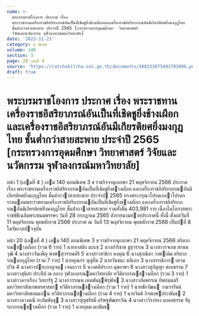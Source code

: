 ```yaml
---
name: >-
  พระบรมราชโองการ ประกาศ เรื่อง
  พระราชทานเครื่องราชอิสริยาภรณ์อันเป็นที่เชิดชูยิ่งช้างเผือกและเครื่องราชอิสริยาภรณ์อันมีเกียรติยศยิ่งมงกุฎไทย
  ชั้นต่ำกว่าสายสะพาย ประจำปี 2565 [กระทรวงการอุดมศึกษา  วิทยาศาสตร์ 
  วิจัยและนวัตกรรม จุฬาลงกรณ์มหาวิทยาลัย]
date: '2023-11-21'
category: ข พิเศษ
volume: 140
section: 3
page: 20 เล่มที่ 4
source: 'https://ratchakitcha.soc.go.th/documents/488233875491783496.pdf'
draft: true
---
```


# พระบรมราชโองการ ประกาศ เรื่อง พระราชทานเครื่องราชอิสริยาภรณ์อันเป็นที่เชิดชูยิ่งช้างเผือกและเครื่องราชอิสริยาภรณ์อันมีเกียรติยศยิ่งมงกุฎไทย ชั้นต่ำกว่าสายสะพาย ประจำปี 2565 [กระทรวงการอุดมศึกษา  วิทยาศาสตร์  วิจัยและนวัตกรรม จุฬาลงกรณ์มหาวิทยาลัย]

หน้า 1 (เลมที่ 4 ) เลม 140 ตอนพิเศษ 3 ข ราชกิจจานุเบกษา 21 พฤศจิกายน 2566 ประกาศ เรื่อง พระราชทานเครื่องราชอิสริยาภรณอันเป็นที่เชิดชูยิ่งชางเผือก และเครื่องราชอิสริยาภรณอันมีเกียรติยศยิ่งมงกุฎไทย ชั้นต่ํากวาสายสะพาย ประจําป 2565 ทรงพระกรุณาโปรดเกลาโปรดกระหมอมพระราชทานเครื่องราชอิสริยาภรณอันเป็นที่เชิดชูยิ่งชางเผือก และเครื่องราชอิสริยาภรณอันมีเกียรติยศยิ่งมงกุฎไทย ชั้นต่ํากวาสายสะพาย รวมทั้งสิ้น 403,981 ราย เนื่องในโอกาสพระราชพิธีเฉลิมพระชนมพรรษา วันที่ 28 กรกฎาคม 2565 ดังรายนามทายประกาศนี้ ทั้งนี้ ตั้งแต่วันที่ 11 พฤศจิกายน พุทธศักราช 2566 ประกาศ ณ วันที่ 13 พฤศจิกายน พุทธศักราช 2566 เป็นปที่ 8 ในรัชกาลปจจุบัน

หน้า 20 (เลมที่ 4 ) เลม 140 ตอนพิเศษ 3 ข ราชกิจจานุเบกษา 21 พฤศจิกายน 2566 ตริตาภรณชางเผือก (รวม 6 ราย) 1 นายอาสมิง มะแซ 2 นางปาริชาต ชูสุวรรณ 3 นางสาวรจเลข สกนธวุฒิ 4 นางสาววันเพ็ญ พงษสุวรรณศิริ 5 นางสาวสาธิกา คงคุณ 6 นางสุภณิดา วงษเดิม ตริตาภรณมงกุฎไทย (รวม 7 ราย) 1 นายคุณกร บุญยิ้ม 2 นายวันชนะ หลีเอบ 3 นางกรรณิการ เศวตปวิช 4 นางสาวปยะกาญจน เจนถาวร 5 นางศศิประภา มุขอาษา 6 นางสาวสุกัญญา ชอบธรรม 7 นางสาวสุนิสา ประทีป ณ ถลาง จุฬาลงกรณมหาวิทยาลัย ทวีติยาภรณชางเผือก (รวม 3 ราย) 1 นางสาวดาวเรือง วิทยารัฐ 2 นางภวรรณพ เหมพันธุพิรุฬห 3 นางสาวภัคพรรณ ทิพยมนตรี มหาวิทยาลัยเกษตรศาสตร ทวีติยาภรณชางเผือก (รวม 1 ราย) 1 นายชัยวัฒน วามวรรัตน์ มหาวิทยาลัยขอนแกน ทวีติยาภรณชางเผือก (รวม 4 ราย) 1 นายจิตติ กิจพงษประพันธ 2 นางสาวดวงมณี ยะอัมพันธุ 3 นางสาวปุญชรัสมิ์ คริษฐพัฒฑาวัณ 4 นางสาววิรงรอง มงคลธรรม จัตุรถาภรณชางเผือก (รวม 1 ราย) 1 นายอุดม มะพันธ
